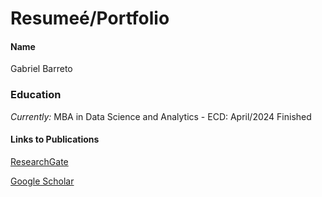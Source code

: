 # Resumeé/Portfolio
#### Name
Gabriel Barreto

### Education
*Currently:* MBA in Data Science and Analytics - ECD: April/2024
Finished

#### Links to Publications
[ResearchGate](https://www.researchgate.net/profile/Gabriel-Henrique-Barreto)

[Google Scholar](https://scholar.google.com/citations?user=do8mcsEAAAAJ&hl=pt-BR&oi=sra)
